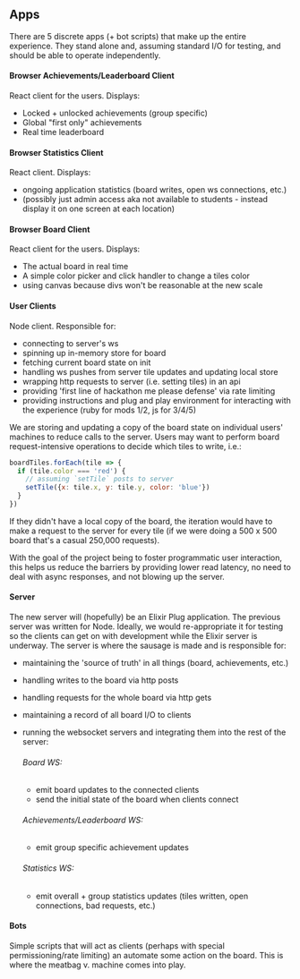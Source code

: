 ## Apps

There are 5 discrete apps (+ bot scripts) that make up the entire experience.
They stand alone and, assuming standard I/O for testing, and should be able to
operate independently. 


#### Browser Achievements/Leaderboard Client

React client for the users. Displays:
  - Locked + unlocked achievements (group specific)
  - Global "first only" achievements
  - Real time leaderboard
  
  
#### Browser Statistics Client

React client. Displays:
  - ongoing application statistics (board writes, open ws connections, etc.)
  - (possibly just admin access aka not available to students - instead display it on one screen at each location)
  

#### Browser Board Client

React client for the users. Displays:
  - The actual board in real time
  - A simple color picker and click handler to change a tiles color
  - using canvas because divs won't be reasonable at the new scale
  

#### User Clients

<!-- TODO: update this discuss with master steven -->

Node client. Responsible for:
  - connecting to server's ws
  - spinning up in-memory store for board
  - fetching current board state on init
  - handling ws pushes from server tile updates and updating local store
  - wrapping http requests to server (i.e. setting tiles) in an api
  - providing 'first line of hackathon me please defense' via rate limiting
  - providing instructions and plug and play environment for interacting with the experience (ruby for mods 1/2, js for 3/4/5)

We are storing and updating a copy of the board state on individual users'
machines to reduce calls to the server. Users may want to perform board
request-intensive operations to decide which tiles to write, i.e.:

```js
boardTiles.forEach(tile => {
  if (tile.color === 'red') {
    // assuming `setTile` posts to server
    setTile({x: tile.x, y: tile.y, color: 'blue'}) 
  }
})
```

If they didn't have a local copy of the board, the iteration would have to make
a request to the server for every tile (if we were doing a 500 x 500 board
that's a casual 250,000 requests). 

With the goal of the project being to foster programmatic user interaction, this
helps us reduce the barriers by providing lower read latency, no need to deal with async responses, and not blowing up
the server. 

#### Server

The new server will (hopefully) be an Elixir Plug application. The previous
server was written for Node. Ideally, we would re-appropriate it for testing so
the clients can get on with development while the Elixir server is underway. The
server is where the sausage is made and is responsible for:

- maintaining the 'source of truth' in all things (board, achievements, etc.)
- handling writes to the board via http posts
- handling requests for the whole board via http gets
- maintaining a record of all board I/O to clients
- running the websocket servers and integrating them into the rest of the server:

  ###### Board WS:
  - emit board updates to the connected clients
  - send the initial state of the board when clients connect
  
  ###### Achievements/Leaderboard WS:
  - emit group specific achievement updates
  
  ###### Statistics WS:
  - emit overall + group statistics updates (tiles written, open connections, bad requests, etc.)


#### Bots

Simple scripts that will act as clients (perhaps with special permissioning/rate
limiting) an automate some action on the board. This is where the meatbag v.
machine comes into play.
